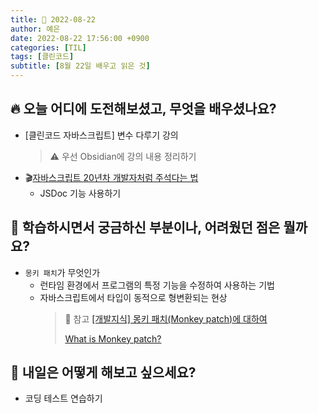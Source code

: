 ```yaml
---
title: 🍊 2022-08-22
author: 예은
date: 2022-08-22 17:56:00 +0900
categories: [TIL]
tags: [클린코드]
subtitle: [8월 22일 배우고 읽은 것]
---
```


## 🔥 오늘 어디에 도전해보셨고, 무엇을 배우셨나요?

- [클린코드 자바스크립트] 변수 다루기 강의
  > ⚠️ 우선 Obsidian에 강의 내용 정리하기
- 🎬[자바스크립트 20년차 개발자처럼 주석다는 법](https://youtu.be/ORmnc-hLrYs)
  - JSDoc 기능 사용하기

## 🌊 학습하시면서 궁금하신 부분이나, 어려웠던 점은 뭘까요?

- `몽키 패치`가 무엇인가
  - 런타임 환경에서 프로그램의 특정 기능을 수정하여 사용하는 기법
  - 자바스크립트에서 타입이 동적으로 형변환되는 현상
    > 🐝 참고
    > [[개발지식] 몽키 패치(Monkey patch)에 대하여](https://all-dev-kang.tistory.com/entry/%EA%B0%9C%EB%B0%9C%EC%A7%80%EC%8B%9D-%EB%AA%BD%ED%82%A4-%ED%8C%A8%EC%B9%98Monkey-patch%EC%97%90-%EB%8C%80%ED%95%98%EC%97%AC)
    >
    > [What is Monkey patch?](https://juunone.netlify.app/development/monkey-patch/)

## 🌟 내일은 어떻게 해보고 싶으세요?

- 코딩 테스트 연습하기
